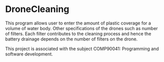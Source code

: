 # DroneCleaning

This program allows user to enter the amount of plastic coverage for a volume of water body. Other specifications of the drones such as number of filters. Each filter contributes to the cleaning process and hence the battery drainage depends on the number of filters on the drone. 

This project is associated with the subject COMP90041: Programming and software development.
